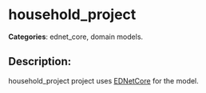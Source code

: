 # household_project 

**Categories**: ednet_core, domain models. 

## Description: 
household_project project uses 
[EDNetCore](https://github.com/context-dev/ednet_core) for the model.